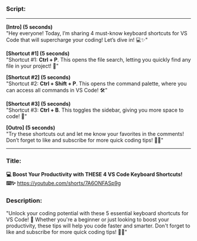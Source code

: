
### Script:
---

**[Intro] (5 seconds)**  
"Hey everyone! Today, I’m sharing 4 must-know keyboard shortcuts for VS Code that will supercharge your coding! Let’s dive in! 💻✨"

**[Shortcut #1] (5 seconds)**  
"Shortcut #1: **Ctrl + P**. This opens the file search, letting you quickly find any file in your project! 📂"

**[Shortcut #2] (5 seconds)**  
"Shortcut #2: **Ctrl + Shift + P**. This opens the command palette, where you can access all commands in VS Code! 🛠️"

**[Shortcut #3] (5 seconds)**  
"Shortcut #3: **Ctrl + B**. This toggles the sidebar, giving you more space to code! 📏" 

<!-- **[Shortcut #4] (5 seconds)**  
"Shortcut #4: **Ctrl + /**. This comments or uncomments your selected code, making it easy to manage your code! 📝" -->

**[Outro] (5 seconds)**  
"Try these shortcuts out and let me know your favorites in the comments! Don’t forget to like and subscribe for more quick coding tips! 🔔💡"

---



### Title:
**💻 Boost Your Productivity with THESE 4 VS Code Keyboard Shortcuts!  ⌨️✨** https://youtube.com/shorts/7A6ONFASp9g

### Description:
"Unlock your coding potential with these 5 essential keyboard shortcuts for VS Code! 🚀 Whether you're a beginner or just looking to boost your productivity, these tips will help you code faster and smarter. Don't forget to like and subscribe for more quick coding tips! 🔔💡"